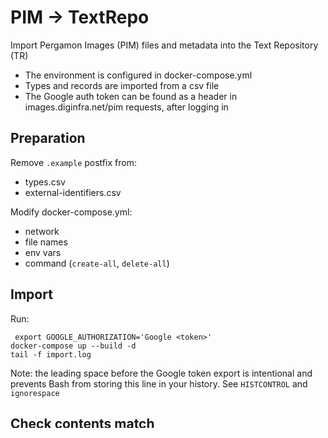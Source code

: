 # PIM -> TextRepo

Import Pergamon Images (PIM) files and metadata into the Text Repository (TR)
- The environment is configured in docker-compose.yml
- Types and records are imported from a csv file
- The Google auth token can be found as a header in images.diginfra.net/pim requests, after logging in

## Preparation
Remove `.example` postfix from:
- types.csv
- external-identifiers.csv

Modify docker-compose.yml:
- network 
- file names
- env vars
- command (`create-all`, `delete-all`)

## Import
Run:
```
 export GOOGLE_AUTHORIZATION='Google <token>'
docker-compose up --build -d
tail -f import.log
```

Note: the leading space before the Google token export is intentional and prevents Bash from storing this line in your history.
See `HISTCONTROL` and `ignorespace`

## Check contents match

To check if the contents in TR match the contents in PIM, run:
```
docker-compose run importer npm run check external-id-type <externalId> <typeName>
```
